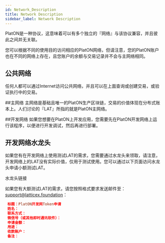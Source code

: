 ```yaml
---
id: Network_Description
title: Network Description
sidebar_label: Network Description
---
```


PlatON是一种协议，这意味着可以有多个独立的『网络』与该协议兼容，并且彼此之间并无关联。

您可以根据不同的使用目的访问相应的PlatON网络，但请注意，您的PlatON账户也在不同的网络上存在，且您账户的余额与交易记录并不会与主网络相同。

## 公共网络
任何人都可以通过Internet访问公共网络，并且可以在上面查询或创建交易，或验证执行中的交易。

##主网络
主网络是基础且唯一的PlatON生产区块链，交易的价值体现在分布式账本上。人们讨论的『LAT』所指的就是PlatON主网络。

##开发网络
如果您想要在PlatON上开发应用，您需要先在PlatON开发网络上运行该程序，以便进行开发调试，然后再进行部署。

## 开发网络水龙头
如果您有在开发网络上使用测试LAT的需求，您需要通过水龙头来领取，请注意，开发网络上的LAT没有实际价值，仅用于测试使用。您可以通过以下页面访问水龙头申请小额测试LAT。

水龙头链接

如果您有大额测试LAT的需求，请您按照格式要求发送邮件至：support@latticex.foundation：

```toml
 标题：PlatON开发网Token申请
 姓名：
 联系方式：
 微信号（或其他即时通讯软件）：
 申请金额：
 用途：
 收款账户：
 备注：
```

